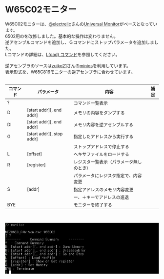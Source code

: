 # W65C02モニター

W65C02モニターは、[@electrelic](https://x.com/electrelic)さんの[Universal Monitor](https://electrelic.com/electrelic/node/1317)がベースとなっています。<br>
6502用のを改修しました。基本的な操作は変わりません。<br>
逆アセンブルコマンドを追加し、Ｇコマンドにストップパラメータを追加しました。<br>
Lコマンドの詳細は、[L(oad) コマンド](https://electrelic.com/electrelic/node/1332)を参照してください。<br>
<br>
逆アセンブラのソースは[zuiko21](https://github.com/zuiko21)さんの[minios](https://github.com/zuiko21/minimOS/blob/master/OS/shell/disasm.s)を利用しています。<br>
表示形式を、W65C816モニターの逆アセンブラに合わせています。<br>
<br>

| コマンド | パラメータ | 内容 |補足|
|---------|-----------|------|----|
| ?  | |コマンド一覧表示|
D | [start addr][, end addr] | メモリの内容をダンプする
DI | [start addr][, end addr] | メモリ内容を逆アセンブルする
G | [start addr][, stop addr] | 指定したアドレスから実行する
　| |ストップアドレスで停止する
L | [offset] | ヘキサファイルをロードする
R | [register] | レジスタ一覧表示（パラメータ無しのとき）
　|| パラメータにレジスタ指定で、内容変更
S | [addr] | 指定アドレスのメモリ内容変更
　||ー、＋キーでアドレスの進退
BYE || モニターを終了する
<br>

![](../photo/mon02cmd.png)
